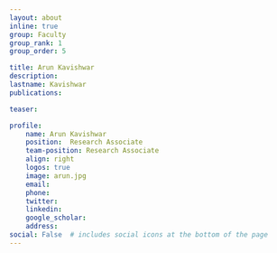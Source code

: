 ```yaml
---
layout: about
inline: true
group: Faculty
group_rank: 1
group_order: 5

title: Arun Kavishwar
description:
lastname: Kavishwar
publications:

teaser:

profile:
    name: Arun Kavishwar
    position:  Research Associate
    team-position: Research Associate
    align: right
    logos: true
    image: arun.jpg
    email:
    phone:
    twitter:
    linkedin:
    google_scholar:
    address:
social: False  # includes social icons at the bottom of the page
---
```

